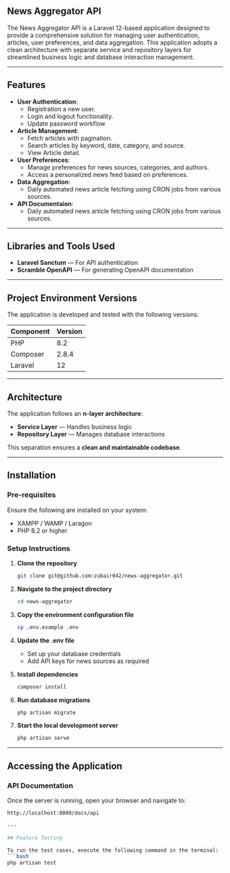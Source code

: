 
## News Aggregator API

The News Aggregator API is a Laravel 12-based application designed to provide a comprehensive solution for managing user authentication, articles, user preferences, and data aggregation. This application adopts a clean architecture with separate service and repository layers for streamlined business logic and database interaction management.

---

## Features

- **User Authentication**:
  - Registration a new user.
  - Login and logout functionality.
  - Update password workflow
- **Article Management**:
  - Fetch articles with pagination.
  - Search articles by keyword, date, category, and source.
  - View Article detail.
- **User Preferences**: 
  - Manage preferences for news sources, categories, and authors.
  - Access a personalized news feed based on preferences.
- **Data Aggregation**:
  - Daily automated news article fetching using CRON jobs from various sources.
- **API Documentaion**:
  - Daily automated news article fetching using CRON jobs from various sources.

---
 
## Libraries and Tools Used

- **Laravel Sanctum** — For API authentication  
- **Scramble OpenAPI** — For generating OpenAPI documentation
  
---

## Project Environment Versions

The application is developed and tested with the following versions:

| Component | Version |
|------------|----------|
| PHP        | 8.2      |
| Composer   | 2.8.4    |
| Laravel    | 12       |

---

## Architecture

The application follows an **n-layer architecture**:

- **Service Layer** — Handles business logic  
- **Repository Layer** — Manages database interactions  

This separation ensures a **clean and maintainable codebase**.

---

## Installation

### **Pre-requisites**
Ensure the following are installed on your system:
- XAMPP / WAMP / Laragon  
- PHP 8.2 or higher  

### **Setup Instructions**

1. **Clone the repository**
   ```bash
   git clone git@github.com:zubair042/news-aggregator.git
   
2. **Navigate to the project directory**
   ```bash
   cd news-aggregator

3. **Copy the environment configuration file**
   ```bash
   cp .env.example .env

4. **Update the .env file**
   - Set up your database credentials
   - Add API keys for news sources as required

5. **Install dependencies**
   ```bash
   composer install

6. **Run database migrations**
   ```bash
   php artisan migrate

7. **Start the local development server**
   ```bash
   php artisan serve

---

## Accessing the Application

### **API Documentation**
Once the server is running, open your browser and navigate to:
```bash
http://localhost:8000/docs/api

---

## Feature Testing

To run the test cases, execute the following command in the terminal:
```bash
php artisan test

